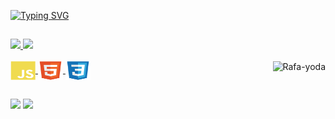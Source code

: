[![Typing SVG](https://readme-typing-svg.demolab.com?font=Fira+Code&weight=900&size=27&duration=3800&pause=1000&color=6B5DF7&width=435&lines=Oie!+Me+chamo+Tatyana)](https://git.io/typing-svg)
 ##

 <div>
  <a href="https://github.com/limataty">
  <img height="180em" src="https://github-readme-stats.vercel.app/api?username=limataty&show_icons=true&theme=shades-of-purple&include_all_commits=true&count_private=true"/>
  <img height="180em" src="https://github-readme-stats.vercel.app/api/top-langs/?username=limataty&layout=compact&langs_count=16&theme=shades-of-purple"/>
</div>

<div style="display: inline_block"><br>
  <img align="center" alt="Rafa-Js" height="30" width="40" src="https://raw.githubusercontent.com/devicons/devicon/master/icons/javascript/javascript-plain.svg">
  <img align="center" alt="Rafa-HTML" height="30" width="40" src="https://raw.githubusercontent.com/devicons/devicon/master/icons/html5/html5-original.svg">
  <img align="center" alt="Rafa-CSS" height="30" width="40" src="https://raw.githubusercontent.com/devicons/devicon/master/icons/css3/css3-original.svg">

  <img height="180em" align="right" alt="Rafa-yoda" src="https://i.picasion.com/pic92/9c61557928e795faa6c8a06c74c35a1e.gif">
</div>

##
<div> 

  <a href = "mailto:tatyanaaraujo004@gmail.com"><img src="https://img.shields.io/badge/-Gmail-%23333?style=for-the-badge&logo=gmail&logoColor=white" target="_blank"></a>
  <a href="https://www.linkedin.com/in/limataty/" target="_blank"><img src="https://img.shields.io/badge/-LinkedIn-%230077B5?style=for-the-badge&logo=linkedin&logoColor=white" target="_blank"></a> 
</div>
